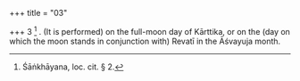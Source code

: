 +++
title = "03"

+++
3 [^3] . (It is performed) on the full-moon day of Kārttika, or on the (day on which the moon stands in conjunction with) Revatī in the Āśvayuja month.


[^3]:  Śāṅkhāyana, loc. cit. § 2.

